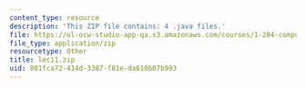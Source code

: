```yaml
---
content_type: resource
description: 'This ZIP file contains: 4 .java files.'
file: https://ol-ocw-studio-app-qa.s3.amazonaws.com/courses/1-204-computer-algorithms-in-systems-engineering-spring-2010/801fca72414d3387f81eda610b07b993_lec11.zip
file_type: application/zip
resourcetype: Other
title: lec11.zip
uid: 801fca72-414d-3387-f81e-da610b07b993
---
```

